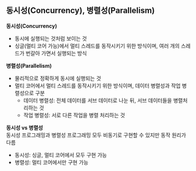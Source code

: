 ## 동시성(Concurrency), 병렬성(Parallelism)

**동시성(Concurrency)**

- 동시에 실행되는 것처럼 보이는 것
- 싱글(멀티 코어 가능)에서 멀티 스레드를 동작시키기 위한 방식이며, 여러 개의 스레드가 번갈아 가면서 실행되는 방식

**병렬성(Parallelism)**

- 물리적으로 정확하게 동시에 실행되는 것
- 멀티 코어에서 멀티 스레드를 동작시키기 위한 방식이며, 데이터 병렬성과 작업 병렬성으로 구분
  - 데이터 병렬성: 전체 데이터를 서브 데이터로 나눈 뒤, 서브 데이터들을 병렬처리하는 것
  - 작업 병렬성: 서로 다른 작업을 병렬 처리하는 것

**동시성 vs 병렬성**  
동시성 프로그래밍과 병렬성 프로그래밍 모두 비동기로 구현할 수 있지만 동작 원리가 다름

- 동시성: 싱글, 멀티 코어에서 모두 구현 가능
- 병렬성: 멀티 코어에서만 구현 가능
